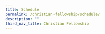 ```yaml
---
title: Schedule
permalink: /christian-fellowship/schedule/
description: ""
third_nav_title: Christian Fellowship
---
```

